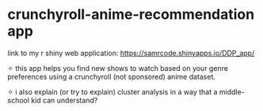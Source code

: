 # crunchyroll-anime-recommendation app

link to my r shiny web application: https://samrcode.shinyapps.io/DDP_app/

✧ this app helps you find new shows to watch based on your genre preferences using a crunchyroll (not sponsored) anime dataset.

✧ i also explain (or try to explain) cluster analysis in a way that a middle-school kid can understand?
